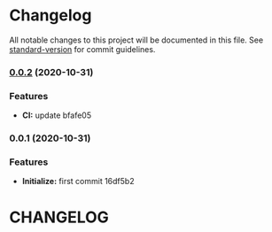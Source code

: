 # Changelog

All notable changes to this project will be documented in this file. See [standard-version](https://github.com/conventional-changelog/standard-version) for commit guidelines.

### [0.0.2](///compare/v0.0.1...v0.0.2) (2020-10-31)


### Features

* **CI:** update bfafe05

### 0.0.1 (2020-10-31)


### Features

* **Initialize:** first commit 16df5b2

# CHANGELOG
